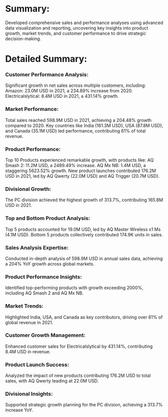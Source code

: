 # Summary: 
Developed comprehensive sales and performance analyses using advanced data visualization and reporting, uncovering key insights into product growth, market trends, 
and customer performance to drive strategic decision-making.

# Detailed Summary:

### Customer Performance Analysis:

Significant growth in net sales across multiple customers, including:
Amazon: 23.0M USD in 2021, a 234.89% increase from 2020​.
Electricalslytical: 8.4M USD in 2021, a 431.14% growth​.

### Market Performance:

Total sales reached 598.9M USD in 2021, achieving a 204.48% growth compared to 2020​.
Key countries like India (161.3M USD), USA (87.8M USD), and Canada (35.1M USD) led performance, contributing 61% of total revenue​.

### Product Performance:
Top 10 Products experienced remarkable growth, with products like:
AQ Smash 2: 11.2M USD, a 2489.49% increase​.
AQ Mx NB: 1.4M USD, a staggering 5623.52% growth​.
New product launches contributed 176.2M USD in 2021, led by AQ Qwerty (22.0M USD) and AQ Trigger (20.7M USD)​.

### Divisional Growth:

The PC division achieved the highest growth of 313.7%, contributing 165.8M USD in 2021​.

### Top and Bottom Product Analysis:

Top 5 products accounted for 19.0M USD, led by AQ Master Wireless x1 Ms (4.1M USD)​.
Bottom 5 products collectively contributed 174.9K units in sales​. 

### Sales Analysis Expertise:

Conducted in-depth analysis of 598.9M USD in annual sales data, achieving a 204% YoY growth across global markets​.

### Product Performance Insights:

Identified top-performing products with growth exceeding 2000%, including AQ Smash 2 and AQ Mx NB​. 

### Market Trends:

Highlighted India, USA, and Canada as key contributors, driving over 61% of global revenue in 2021​.

### Customer Growth Management:

Enhanced customer sales for Electricalslytical by 431.14%, contributing 8.4M USD in revenue​.

### Product Launch Success:

Analyzed the impact of new products contributing 176.2M USD to total sales, with AQ Qwerty leading at 22.0M USD​.

### Divisional Insights:

Supported strategic growth planning for the PC division, achieving a 313.7% increase YoY​.
